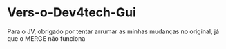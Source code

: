 # Vers-o-Dev4tech-Gui
Para o JV, obrigado por tentar arrumar as minhas mudanças no original, já que o MERGE não funciona

